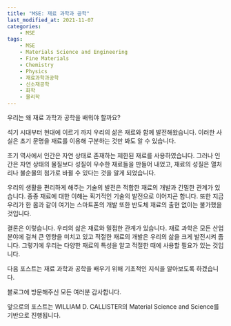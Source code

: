 ```yaml
---
title: "MSE: 재료 과학과 공학"
last_modified_at: 2021-11-07
categories:
    - MSE
tags:
    - MSE
    - Materials Science and Engineering
    - Fine Materials
    - Chemistry
    - Physics
    - 재료과학과공학
    - 신소재공학
    - 화학
    - 물리학
---
```


 우리는 왜 재료 과학과 공학을 배워야 할까요?

 석기 시대부터 현대에 이르기 까지 우리의 삶은 재료와 함께 발전해왔습니다. 이러한 사실은 초기 문명을 재료를 이용해 구분하는 것만 봐도 알 수 있습니다.
 
 초기 역사에서 인간은 자연 상태로 존재하는 제한된 재료를 사용하였습니다. 그러나 인간은 자연 상태의 물질보다 성질이 우수한 재료들을 만들어 내었고, 재료의 성질은 열처리나 불순물의 첨가로 바뀔 수 있다는 것을 알게 되었습니다.
 
 우리의 생활을 편리하게 해주는 기술의 발전은 적합한 재료의 개발과 긴밀한 관계가 있습니다. 종종 재료에 대한 이해는 획기적인 기술의 발전으로 이어지곤 합니다. 또한 지금 우리가 한 몸과 같이 여기는 스마트폰의 개발 또한 반도체 재료의 출현 없이는 불가했을 것입니다. 
 
 결론은 이렇습니다. 
 우리의 삶은 재료와 밀접한 관계가 있습니다. 재료 과학은 모든 산업 분야에 걸쳐 큰 영향을 미치고 있고 적절한 재료의 개발은 우리의 삶을 크게 발전시켜 줍니다. 그렇기에 우리는 다양한 재료의 특성을 알고 적절한 때에 사용할 필요가 있는 것입니다. 

 다음 포스트는 재료 과학과 공학을 배우기 위해 기초적인 지식을 알아보도록 하겠습니다. 

 블로그에 방문해주신 모든 여러분 감사합니다.
 
 앞으로의 포스트는 WILLIAM D. CALLISTER의 Material Science and Science를 기반으로 진행됩니다. 
